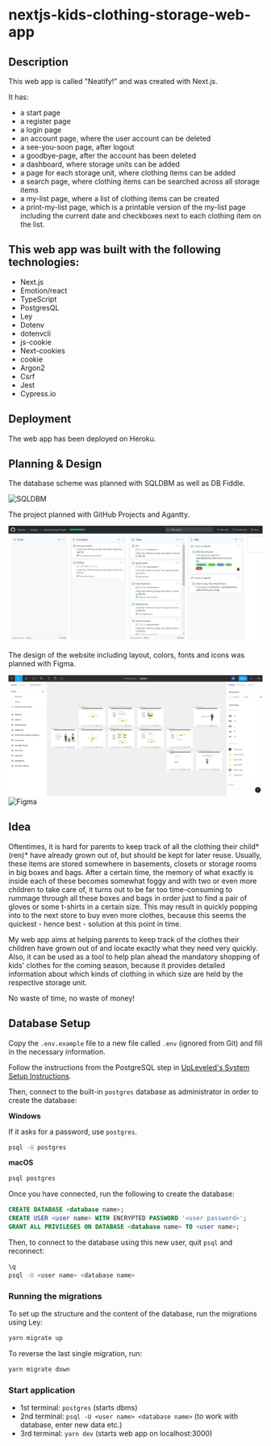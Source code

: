 # nextjs-kids-clothing-storage-web-app

## Description

This web app is called "Neatify!" and was created with Next.js.

It has:

- a start page
- a register page
- a login page
- an account page, where the user account can be deleted
- a see-you-soon page, after logout
- a goodbye-page, after the account has been deleted
- a dashboard, where storage units can be added
- a page for each storage unit, where clothing items can be added
- a search page, where clothing items can be searched across all storage items
- a my-list page, where a list of clothing items can be created
- a print-my-list page, which is a printable version of the my-list page including the current date and checkboxes next to each clothing item on the list.

## This web app was built with the following technologies:

- Next.js
- Emotion/react
- TypeScript
- PostgresQL
- Ley
- Dotenv
- dotenvcli
- js-cookie
- Next-cookies
- cookie
- Argon2
- Csrf
- Jest
- Cypress.io

## Deployment

The web app has been deployed on Heroku.

## Planning & Design

The database scheme was planned with SQLDBM as well as DB Fiddle.

![SQLDBM](/screenshots/db-scheme-screenshot.jpg)

The project planned with GitHub Projects and Agantty.

![GitHub Projects](/screenshots/github-projects-screenshot.jpg)

The design of the website including layout, colors, fonts and icons was planned with Figma.

![Figma](/screenshots/figma-layout-design-screenshot.jpg)
![Figma](/screenshots/figma-colors-fonts-screenshot.jpg)

## Idea

Oftentimes, it is hard for parents to keep track of all the clothing their child\*(ren)\* have already grown out of, but should be kept for later reuse. Usually, these items are stored somewhere in basements, closets or storage rooms in big boxes and bags. After a certain time, the memory of what exactly is inside each of these becomes somewhat foggy and with two or even more children to take care of, it turns out to be far too time-consuming to rummage through all these boxes and bags in order just to find a pair of gloves or some t-shirts in a certain size. This may result in quickly popping into to the next store to buy even more clothes, because this seems the quickest - hence best - solution at this point in time.

My web app aims at helping parents to keep track of the clothes their children have grown out of and locate exactly what they need very quickly. Also, it can be used as a tool to help plan ahead the mandatory shopping of kids' clothes for the coming season, because it provides detailed information about which kinds of clothing in which size are held by the respective storage unit.

No waste of time, no waste of money!

## Database Setup

Copy the `.env.example` file to a new file called `.env` (ignored from Git) and fill in the necessary information.

Follow the instructions from the PostgreSQL step in [UpLeveled's System Setup Instructions](https://github.com/upleveled/system-setup/blob/master/readme.md).

Then, connect to the built-in `postgres` database as administrator in order to create the database:

**Windows**

If it asks for a password, use `postgres`.

```sh
psql -U postgres
```

**macOS**

```sh
psql postgres
```

Once you have connected, run the following to create the database:

```sql
CREATE DATABASE <database name>;
CREATE USER <user name> WITH ENCRYPTED PASSWORD '<user password>';
GRANT ALL PRIVILEGES ON DATABASE <database name> TO <user name>;
```

Then, to connect to the database using this new user, quit `psql` and reconnect:

```sh
\q
psql -U <user name> <database name>
```

### Running the migrations

To set up the structure and the content of the database, run the migrations using Ley:

```sh
yarn migrate up
```

To reverse the last single migration, run:

```sh
yarn migrate down
```

### Start application

- 1st terminal: `postgres` (starts dbms)
- 2nd terminal: `psql -U <user name> <database name>` (to work with database, enter new data etc.)
- 3rd terminal: `yarn dev` (starts web app on localhost:3000)
